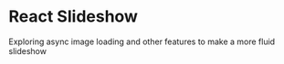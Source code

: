 # React Slideshow

Exploring async image loading and other features to make a more fluid slideshow

